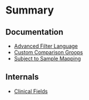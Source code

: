# Summary

## Documentation

* [Advanced Filter Language](documentation/advanced-filter-language.md)
* [Custom Comparison Groops](documentation/custom-comparison-groups.md)
* [Subject to Sample Mapping](documentation/subject-to-sample-mapping.md)
    
## Internals

* [Clinical Fields](internals/clinical-fields.md)
